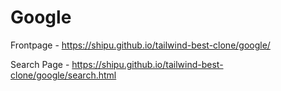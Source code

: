 # Google

Frontpage - https://shipu.github.io/tailwind-best-clone/google/

Search Page - https://shipu.github.io/tailwind-best-clone/google/search.html
